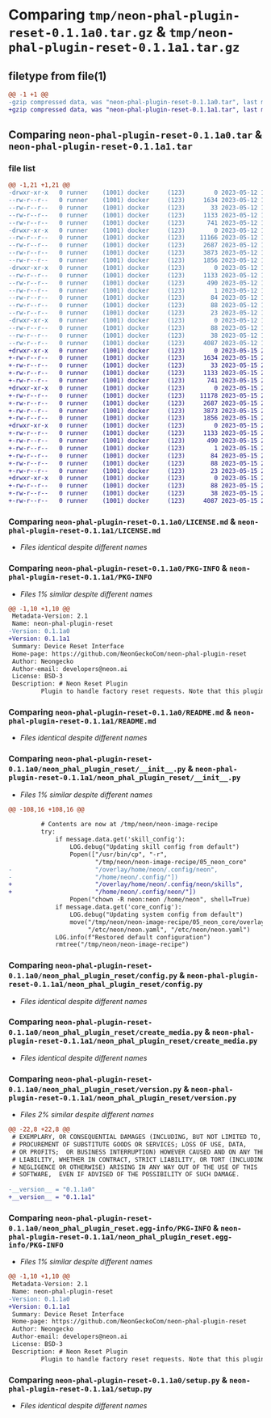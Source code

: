 # Comparing `tmp/neon-phal-plugin-reset-0.1.1a0.tar.gz` & `tmp/neon-phal-plugin-reset-0.1.1a1.tar.gz`

## filetype from file(1)

```diff
@@ -1 +1 @@
-gzip compressed data, was "neon-phal-plugin-reset-0.1.1a0.tar", last modified: Fri May 12 19:14:05 2023, max compression
+gzip compressed data, was "neon-phal-plugin-reset-0.1.1a1.tar", last modified: Mon May 15 20:22:13 2023, max compression
```

## Comparing `neon-phal-plugin-reset-0.1.1a0.tar` & `neon-phal-plugin-reset-0.1.1a1.tar`

### file list

```diff
@@ -1,21 +1,21 @@
-drwxr-xr-x   0 runner    (1001) docker     (123)        0 2023-05-12 19:14:05.542487 neon-phal-plugin-reset-0.1.1a0/
--rw-r--r--   0 runner    (1001) docker     (123)     1634 2023-05-12 19:14:01.000000 neon-phal-plugin-reset-0.1.1a0/LICENSE.md
--rw-r--r--   0 runner    (1001) docker     (123)       33 2023-05-12 19:14:01.000000 neon-phal-plugin-reset-0.1.1a0/MANIFEST.in
--rw-r--r--   0 runner    (1001) docker     (123)     1133 2023-05-12 19:14:05.542487 neon-phal-plugin-reset-0.1.1a0/PKG-INFO
--rw-r--r--   0 runner    (1001) docker     (123)      741 2023-05-12 19:14:01.000000 neon-phal-plugin-reset-0.1.1a0/README.md
-drwxr-xr-x   0 runner    (1001) docker     (123)        0 2023-05-12 19:14:05.542487 neon-phal-plugin-reset-0.1.1a0/neon_phal_plugin_reset/
--rw-r--r--   0 runner    (1001) docker     (123)    11166 2023-05-12 19:14:01.000000 neon-phal-plugin-reset-0.1.1a0/neon_phal_plugin_reset/__init__.py
--rw-r--r--   0 runner    (1001) docker     (123)     2687 2023-05-12 19:14:01.000000 neon-phal-plugin-reset-0.1.1a0/neon_phal_plugin_reset/config.py
--rw-r--r--   0 runner    (1001) docker     (123)     3873 2023-05-12 19:14:01.000000 neon-phal-plugin-reset-0.1.1a0/neon_phal_plugin_reset/create_media.py
--rw-r--r--   0 runner    (1001) docker     (123)     1856 2023-05-12 19:14:04.000000 neon-phal-plugin-reset-0.1.1a0/neon_phal_plugin_reset/version.py
-drwxr-xr-x   0 runner    (1001) docker     (123)        0 2023-05-12 19:14:05.542487 neon-phal-plugin-reset-0.1.1a0/neon_phal_plugin_reset.egg-info/
--rw-r--r--   0 runner    (1001) docker     (123)     1133 2023-05-12 19:14:05.000000 neon-phal-plugin-reset-0.1.1a0/neon_phal_plugin_reset.egg-info/PKG-INFO
--rw-r--r--   0 runner    (1001) docker     (123)      490 2023-05-12 19:14:05.000000 neon-phal-plugin-reset-0.1.1a0/neon_phal_plugin_reset.egg-info/SOURCES.txt
--rw-r--r--   0 runner    (1001) docker     (123)        1 2023-05-12 19:14:05.000000 neon-phal-plugin-reset-0.1.1a0/neon_phal_plugin_reset.egg-info/dependency_links.txt
--rw-r--r--   0 runner    (1001) docker     (123)       84 2023-05-12 19:14:05.000000 neon-phal-plugin-reset-0.1.1a0/neon_phal_plugin_reset.egg-info/entry_points.txt
--rw-r--r--   0 runner    (1001) docker     (123)       88 2023-05-12 19:14:05.000000 neon-phal-plugin-reset-0.1.1a0/neon_phal_plugin_reset.egg-info/requires.txt
--rw-r--r--   0 runner    (1001) docker     (123)       23 2023-05-12 19:14:05.000000 neon-phal-plugin-reset-0.1.1a0/neon_phal_plugin_reset.egg-info/top_level.txt
-drwxr-xr-x   0 runner    (1001) docker     (123)        0 2023-05-12 19:14:05.542487 neon-phal-plugin-reset-0.1.1a0/requirements/
--rw-r--r--   0 runner    (1001) docker     (123)       88 2023-05-12 19:14:01.000000 neon-phal-plugin-reset-0.1.1a0/requirements/requirements.txt
--rw-r--r--   0 runner    (1001) docker     (123)       38 2023-05-12 19:14:05.542487 neon-phal-plugin-reset-0.1.1a0/setup.cfg
--rw-r--r--   0 runner    (1001) docker     (123)     4087 2023-05-12 19:14:01.000000 neon-phal-plugin-reset-0.1.1a0/setup.py
+drwxr-xr-x   0 runner    (1001) docker     (123)        0 2023-05-15 20:22:13.750777 neon-phal-plugin-reset-0.1.1a1/
+-rw-r--r--   0 runner    (1001) docker     (123)     1634 2023-05-15 20:22:08.000000 neon-phal-plugin-reset-0.1.1a1/LICENSE.md
+-rw-r--r--   0 runner    (1001) docker     (123)       33 2023-05-15 20:22:08.000000 neon-phal-plugin-reset-0.1.1a1/MANIFEST.in
+-rw-r--r--   0 runner    (1001) docker     (123)     1133 2023-05-15 20:22:13.750777 neon-phal-plugin-reset-0.1.1a1/PKG-INFO
+-rw-r--r--   0 runner    (1001) docker     (123)      741 2023-05-15 20:22:08.000000 neon-phal-plugin-reset-0.1.1a1/README.md
+drwxr-xr-x   0 runner    (1001) docker     (123)        0 2023-05-15 20:22:13.746777 neon-phal-plugin-reset-0.1.1a1/neon_phal_plugin_reset/
+-rw-r--r--   0 runner    (1001) docker     (123)    11178 2023-05-15 20:22:08.000000 neon-phal-plugin-reset-0.1.1a1/neon_phal_plugin_reset/__init__.py
+-rw-r--r--   0 runner    (1001) docker     (123)     2687 2023-05-15 20:22:08.000000 neon-phal-plugin-reset-0.1.1a1/neon_phal_plugin_reset/config.py
+-rw-r--r--   0 runner    (1001) docker     (123)     3873 2023-05-15 20:22:08.000000 neon-phal-plugin-reset-0.1.1a1/neon_phal_plugin_reset/create_media.py
+-rw-r--r--   0 runner    (1001) docker     (123)     1856 2023-05-15 20:22:11.000000 neon-phal-plugin-reset-0.1.1a1/neon_phal_plugin_reset/version.py
+drwxr-xr-x   0 runner    (1001) docker     (123)        0 2023-05-15 20:22:13.750777 neon-phal-plugin-reset-0.1.1a1/neon_phal_plugin_reset.egg-info/
+-rw-r--r--   0 runner    (1001) docker     (123)     1133 2023-05-15 20:22:13.000000 neon-phal-plugin-reset-0.1.1a1/neon_phal_plugin_reset.egg-info/PKG-INFO
+-rw-r--r--   0 runner    (1001) docker     (123)      490 2023-05-15 20:22:13.000000 neon-phal-plugin-reset-0.1.1a1/neon_phal_plugin_reset.egg-info/SOURCES.txt
+-rw-r--r--   0 runner    (1001) docker     (123)        1 2023-05-15 20:22:13.000000 neon-phal-plugin-reset-0.1.1a1/neon_phal_plugin_reset.egg-info/dependency_links.txt
+-rw-r--r--   0 runner    (1001) docker     (123)       84 2023-05-15 20:22:13.000000 neon-phal-plugin-reset-0.1.1a1/neon_phal_plugin_reset.egg-info/entry_points.txt
+-rw-r--r--   0 runner    (1001) docker     (123)       88 2023-05-15 20:22:13.000000 neon-phal-plugin-reset-0.1.1a1/neon_phal_plugin_reset.egg-info/requires.txt
+-rw-r--r--   0 runner    (1001) docker     (123)       23 2023-05-15 20:22:13.000000 neon-phal-plugin-reset-0.1.1a1/neon_phal_plugin_reset.egg-info/top_level.txt
+drwxr-xr-x   0 runner    (1001) docker     (123)        0 2023-05-15 20:22:13.750777 neon-phal-plugin-reset-0.1.1a1/requirements/
+-rw-r--r--   0 runner    (1001) docker     (123)       88 2023-05-15 20:22:08.000000 neon-phal-plugin-reset-0.1.1a1/requirements/requirements.txt
+-rw-r--r--   0 runner    (1001) docker     (123)       38 2023-05-15 20:22:13.750777 neon-phal-plugin-reset-0.1.1a1/setup.cfg
+-rw-r--r--   0 runner    (1001) docker     (123)     4087 2023-05-15 20:22:08.000000 neon-phal-plugin-reset-0.1.1a1/setup.py
```

### Comparing `neon-phal-plugin-reset-0.1.1a0/LICENSE.md` & `neon-phal-plugin-reset-0.1.1a1/LICENSE.md`

 * *Files identical despite different names*

### Comparing `neon-phal-plugin-reset-0.1.1a0/PKG-INFO` & `neon-phal-plugin-reset-0.1.1a1/PKG-INFO`

 * *Files 1% similar despite different names*

```diff
@@ -1,10 +1,10 @@
 Metadata-Version: 2.1
 Name: neon-phal-plugin-reset
-Version: 0.1.1a0
+Version: 0.1.1a1
 Summary: Device Reset Interface
 Home-page: https://github.com/NeonGeckoCom/neon-phal-plugin-reset
 Author: Neongecko
 Author-email: developers@neon.ai
 License: BSD-3
 Description: # Neon Reset Plugin
         Plugin to handle factory reset requests. Note that this plugin will install system
```

### Comparing `neon-phal-plugin-reset-0.1.1a0/README.md` & `neon-phal-plugin-reset-0.1.1a1/README.md`

 * *Files identical despite different names*

### Comparing `neon-phal-plugin-reset-0.1.1a0/neon_phal_plugin_reset/__init__.py` & `neon-phal-plugin-reset-0.1.1a1/neon_phal_plugin_reset/__init__.py`

 * *Files 1% similar despite different names*

```diff
@@ -108,16 +108,16 @@
 
         # Contents are now at /tmp/neon/neon-image-recipe
         try:
             if message.data.get('skill_config'):
                 LOG.debug("Updating skill config from default")
                 Popen(["/usr/bin/cp", "-r",
                        "/tmp/neon/neon-image-recipe/05_neon_core"
-                       "/overlay/home/neon/.config/neon",
-                       "/home/neon/.config/"])
+                       "/overlay/home/neon/.config/neon/skills",
+                       "/home/neon/.config/neon/"])
                 Popen("chown -R neon:neon /home/neon", shell=True)
             if message.data.get('core_config'):
                 LOG.debug("Updating system config from default")
                 move("/tmp/neon/neon-image-recipe/05_neon_core/overlay"
                      "/etc/neon/neon.yaml", "/etc/neon/neon.yaml")
             LOG.info(f"Restored default configuration")
             rmtree("/tmp/neon/neon-image-recipe")
```

### Comparing `neon-phal-plugin-reset-0.1.1a0/neon_phal_plugin_reset/config.py` & `neon-phal-plugin-reset-0.1.1a1/neon_phal_plugin_reset/config.py`

 * *Files identical despite different names*

### Comparing `neon-phal-plugin-reset-0.1.1a0/neon_phal_plugin_reset/create_media.py` & `neon-phal-plugin-reset-0.1.1a1/neon_phal_plugin_reset/create_media.py`

 * *Files identical despite different names*

### Comparing `neon-phal-plugin-reset-0.1.1a0/neon_phal_plugin_reset/version.py` & `neon-phal-plugin-reset-0.1.1a1/neon_phal_plugin_reset/version.py`

 * *Files 2% similar despite different names*

```diff
@@ -22,8 +22,8 @@
 # EXEMPLARY, OR CONSEQUENTIAL DAMAGES (INCLUDING, BUT NOT LIMITED TO,
 # PROCUREMENT OF SUBSTITUTE GOODS OR SERVICES; LOSS OF USE, DATA,
 # OR PROFITS;  OR BUSINESS INTERRUPTION) HOWEVER CAUSED AND ON ANY THEORY OF
 # LIABILITY, WHETHER IN CONTRACT, STRICT LIABILITY, OR TORT (INCLUDING
 # NEGLIGENCE OR OTHERWISE) ARISING IN ANY WAY OUT OF THE USE OF THIS
 # SOFTWARE,  EVEN IF ADVISED OF THE POSSIBILITY OF SUCH DAMAGE.
 
-__version__ = "0.1.1a0"
+__version__ = "0.1.1a1"
```

### Comparing `neon-phal-plugin-reset-0.1.1a0/neon_phal_plugin_reset.egg-info/PKG-INFO` & `neon-phal-plugin-reset-0.1.1a1/neon_phal_plugin_reset.egg-info/PKG-INFO`

 * *Files 1% similar despite different names*

```diff
@@ -1,10 +1,10 @@
 Metadata-Version: 2.1
 Name: neon-phal-plugin-reset
-Version: 0.1.1a0
+Version: 0.1.1a1
 Summary: Device Reset Interface
 Home-page: https://github.com/NeonGeckoCom/neon-phal-plugin-reset
 Author: Neongecko
 Author-email: developers@neon.ai
 License: BSD-3
 Description: # Neon Reset Plugin
         Plugin to handle factory reset requests. Note that this plugin will install system
```

### Comparing `neon-phal-plugin-reset-0.1.1a0/setup.py` & `neon-phal-plugin-reset-0.1.1a1/setup.py`

 * *Files identical despite different names*

